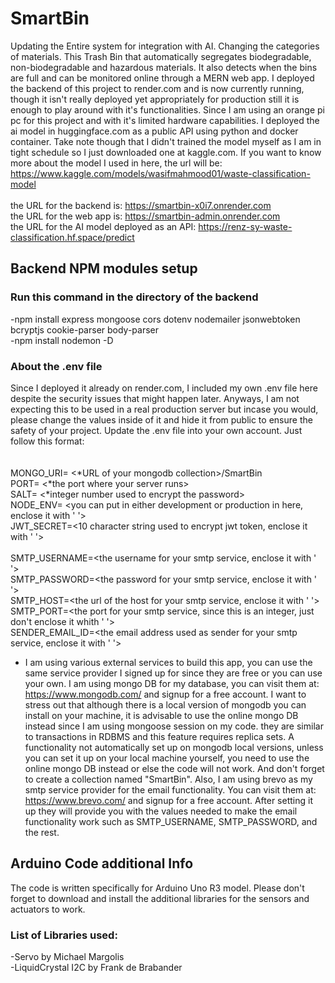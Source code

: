 # SmartBin
Updating the Entire system for integration with AI. Changing the categories of materials. This Trash Bin that automatically segregates biodegradable, non-biodegradable and hazardous materials. It also detects when the bins are full and can be monitored online through a MERN web app. I deployed the backend of this project to render.com and is now currently running, though it isn't really deployed yet appropriately for production still it is enough to play around with it's functionalities. Since I am using an orange pi pc for this project and with it's limited hardware capabilities. I deployed the ai model in huggingface.com as a public API using python and docker container. Take note though that I didn't trained the model myself as I am in tight schedule so I just downloaded one at kaggle.com. If you want to know more about the model I used in here, the url will be: https://www.kaggle.com/models/wasifmahmood01/waste-classification-model
\
\
the URL for the backend is: https://smartbin-x0i7.onrender.com
\
the URL for the web app is: https://smartbin-admin.onrender.com
\
the URL for the AI model deployed as an API: https://renz-sy-waste-classification.hf.space/predict

## Backend NPM modules setup
### Run this command in the directory of the backend
-npm install express  mongoose cors  dotenv nodemailer jsonwebtoken bcryptjs cookie-parser body-parser \
-npm install nodemon -D

### About the .env file
Since I deployed it already on render.com, I included my own .env file here despite the security issues that might happen later. Anyways, I am not expecting this to be used in a real production server but incase you would, please change the values inside of it and hide it from public to ensure the safety of your project. Update the .env file into your own account. Just follow this format: \
\
\
MONGO_URI= <*URL of your mongodb collection>/SmartBin \
PORT= <*the port where your server runs> \
SALT= <*integer number used to encrypt the password> \
NODE_ENV= <you can put in either development or production in here, enclose it with '     '> \
JWT_SECRET=<10 character string used to encrypt jwt token, enclose it with '     '> \
\
SMTP_USERNAME=<the username for your smtp service, enclose it with '     '> \
SMTP_PASSWORD=<the password for your smtp service, enclose it with '     '> \
SMTP_HOST=<the url of the host for your smtp service, enclose it with '     '> \
SMTP_PORT=<the port for your smtp service, since this is an integer, just don't enclose it whith '     '> \
SENDER_EMAIL_ID=<the email address used as sender for your smtp service, enclose it with '     '>  

* I am using various external services to build this app, you can use the same service provider I signed up for since they are free or you can use your own. I am using mongo DB for my database, you can visit them at: https://www.mongodb.com/ and signup for a free account. I want to stress out that although there is a local version of mongodb you can install on your machine, it is advisable to use the online mongo DB instead since I am using mongoose session on my code. they are similar to transactions in RDBMS and this feature requires replica sets. A functionality not automatically set up on mongodb local versions, unless you can set it up on your local machine yourself, you need to use the online mongo DB instead or else the code will not work. And don't forget to create a collection named "SmartBin". Also, I am using brevo as my smtp service provider for the email functionality. You can visit them at: https://www.brevo.com/ and signup for a free account. After setting it up they will provide you with the values needed to make the email functionality work such as SMTP_USERNAME, SMTP_PASSWORD, and the rest.

## Arduino Code additional Info
The code is written specifically for Arduino Uno R3 model. Please don't forget to download and install the additional libraries for the sensors and actuators to work.
### List of Libraries used:
-Servo by Michael Margolis \
-LiquidCrystal I2C by Frank de Brabander